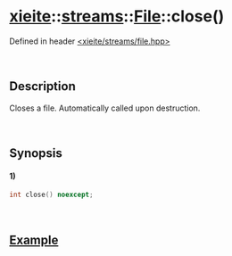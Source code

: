 # [xieite](../../../../../xieite.md)\:\:[streams](../../../../../streams.md)\:\:[File](../../../file.md)\:\:close\(\)
Defined in header [<xieite/streams/file.hpp>](../../../../../../include/xieite/streams/file.hpp)

&nbsp;

## Description
Closes a file. Automatically called upon destruction.

&nbsp;

## Synopsis
#### 1)
```cpp
int close() noexcept;
```

&nbsp;

## [Example](../../../file.md#Example)
